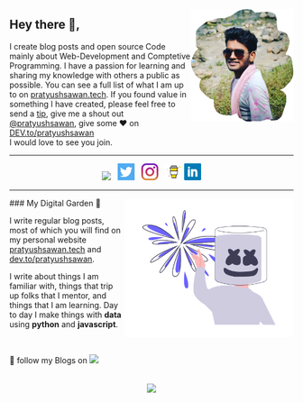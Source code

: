 <!-- # [![waylon walker header](https://raw.githubusercontent.com/WaylonWalker/WaylonWalker/master/icon/gh-bannner.png)](https://waylonwalker.com) -->


<p>
<img align='right' height="200" style="border-radius=50%" src="https://raw.githubusercontent.com/PratyushSawan/PratyushSawan/master/icon/profile.jpg">
 <p/>


## Hey there 👋,

I create blog posts and open source Code mainly about Web-Development and Comptetive Programming.  I have a passion for learning and sharing my knowledge with others a public as possible.  You can see a full list of what I am up to on [pratyushsawan.tech](pratyushsawan.tech).  If you found value in something I have created, please feel free to send a [tip](https://www.buymeacoffee.com/pratyushsawan), give me a shout out [@pratyushsawan](https://twitter.com/pratyushsawan), give some ♥ on [DEV.to/pratyushsawan](https://dev.to/pratyushsawan)  
   I would love to see you join.
 
 ---

 <p align='center'>
<a href="https://dev.to/pratyushsawan" target="_blank"><img height="30" src="https://raw.github.com/PratyushSawan/PratyushSawan/master/icon/dev.png"></a>&nbsp;&nbsp;
<a href="https://twitter/pratyushsawan"><img height="30" src="https://github.com/PratyushSawan/PratyushSawan/blob/master/icon/twitter.png?raw=true"></a>&nbsp;&nbsp;
<a href="https://instagram/r_pratyush"><img height="30" src="https://github.com/PratyushSawan/PratyushSawan/blob/master/icon/instagram.jpg?raw=true"></a>&nbsp;&nbsp;
<a href="https://www.buymeacoffee.com/pratyushsawan"><img height="30" src="https://github.com/PratyushSawan/PratyushSawan/blob/master/icon/by-me-a-coffee.png?raw=true"></a>
<a href="https://www.linkedin.com/in/pratyushsawan/"><img height="30" src="https://github.com/PratyushSawan/PratyushSawan/blob/master/icon/linkedin.png?raw=true"></a>
</p>

 ---

<!-- <p>
  <a href="https://waylonwalker.com/latest"><img width="400" align='right' src="https://waylonwalker.com/latest.png?raw=true"></a>
</p> -->
<p>
  <a href="https://waylonwalker.com/latest"><img width="300" align='right' src="icon/undraw_mello_otq1.png"></a>
</p>
### My Digital Garden 🌱

I write regular blog posts, most of which you will find on my personal website [pratyushsawan.tech](https://pratyushsawan.tech) and [dev.to/pratyushsawan](https://dev.to/pratyushsawan).

I write about things I am familiar with, things that trip up folks that I mentor, and things that I am learning.  Day to day I make things with **data** using **python** and **javascript**. 

<br>

💌 follow my Blogs on  <a href="https://dev.to/pratyushsawan"><img height="30" src="https://raw.github.com/PratyushSawan/PratyushSawan/master/icon/dev.png">
<br>
<br>
<p align='center'>
<img align='center' src="https://visitor-badge.glitch.me/badge?page_id=pratyushsawan.visitor-badge">
 <p/>

 <br>
